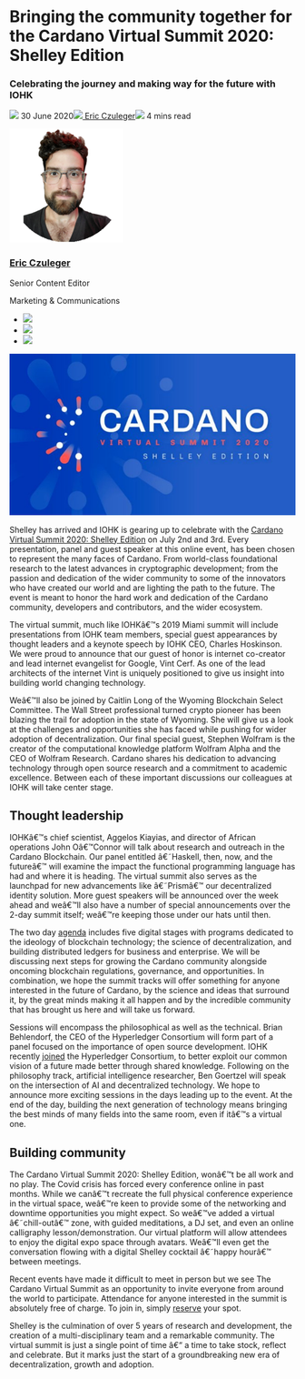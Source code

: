 # Bringing the community together for the Cardano Virtual Summit 2020: Shelley Edition
### **Celebrating the journey and making way for the future with IOHK**
![](img/2020-06-30-bringing-the-community-together-for-the-cardano-virtual-summit-2020-shelley-edition.002.png) 30 June 2020![](img/2020-06-30-bringing-the-community-together-for-the-cardano-virtual-summit-2020-shelley-edition.002.png)[ Eric Czuleger](tmp//en/blog/authors/eric-czuleger/page-1/)![](img/2020-06-30-bringing-the-community-together-for-the-cardano-virtual-summit-2020-shelley-edition.003.png) 4 mins read

![Eric Czuleger](img/2020-06-30-bringing-the-community-together-for-the-cardano-virtual-summit-2020-shelley-edition.004.png)[](tmp//en/blog/authors/eric-czuleger/page-1/)
### [**Eric Czuleger**](tmp//en/blog/authors/eric-czuleger/page-1/)
Senior Content Editor

Marketing & Communications

- ![](img/2020-06-30-bringing-the-community-together-for-the-cardano-virtual-summit-2020-shelley-edition.005.png)[](mailto:eric.czuleger@iohk.io "Email")
- ![](img/2020-06-30-bringing-the-community-together-for-the-cardano-virtual-summit-2020-shelley-edition.006.png)[](https://www.linkedin.com/in/eric-czuleger-6b67a395/ "LinkedIn")
- ![](img/2020-06-30-bringing-the-community-together-for-the-cardano-virtual-summit-2020-shelley-edition.007.png)[](https://twitter.com/eczuleger "Twitter")

![Bringing the community together for the Cardano Virtual Summit 2020: Shelley Edition](img/2020-06-30-bringing-the-community-together-for-the-cardano-virtual-summit-2020-shelley-edition.008.jpeg)

Shelley has arrived and IOHK is gearing up to celebrate with the [Cardano Virtual Summit 2020: Shelley Edition](https://cardanosummit.iohk.io/) on July 2nd and 3rd. Every presentation, panel and guest speaker at this online event, has been chosen to represent the many faces of Cardano. From world-class foundational research to the latest advances in cryptographic development; from the passion and dedication of the wider community to some of the innovators who have created our world and are lighting the path to the future. The event is meant to honor the hard work and dedication of the Cardano community, developers and contributors, and the wider ecosystem.

The virtual summit, much like IOHKâ€™s 2019 Miami summit will include presentations from IOHK team members, special guest appearances by thought leaders and a keynote speech by IOHK CEO, Charles Hoskinson. We were proud to announce that our guest of honor is internet co-creator and lead internet evangelist for Google, Vint Cerf. As one of the lead architects of the internet Vint is uniquely positioned to give us insight into building world changing technology.

Weâ€™ll also be joined by Caitlin Long of the Wyoming Blockchain Select Committee. The Wall Street professional turned crypto pioneer has been blazing the trail for adoption in the state of Wyoming. She will give us a look at the challenges and opportunities she has faced while pushing for wider adoption of decentralization. Our final special guest, Stephen Wolfram is the creator of the computational knowledge platform Wolfram Alpha and the CEO of Wolfram Research. Cardano shares his dedication to advancing technology through open source research and a commitment to academic excellence. Between each of these important discussions our colleagues at IOHK will take center stage.
## **Thought leadership**
IOHKâ€™s chief scientist, Aggelos Kiayias, and director of African operations John Oâ€™Connor will talk about research and outreach in the Cardano Blockchain. Our panel entitled â€˜Haskell, then, now, and the futureâ€™ will examine the impact the functional programming language has had and where it is heading. The virtual summit also serves as the launchpad for new advancements like â€˜Prismâ€™ our decentralized identity solution. More guest speakers will be announced over the week ahead and weâ€™ll also have a number of special announcements over the 2-day summit itself; weâ€™re keeping those under our hats until then.

The two day [agenda](https://cardanosummit.iohk.io/images/virtual-summit-agenda.pdf) includes five digital stages with programs dedicated to the ideology of blockchain technology; the science of decentralization, and building distributed ledgers for business and enterprise. We will be discussing next steps for growing the Cardano community alongside oncoming blockchain regulations, governance, and opportunities. In combination, we hope the summit tracks will offer something for anyone interested in the future of Cardano, by the science and ideas that surround it, by the great minds making it all happen and by the incredible community that has brought us here and will take us forward.

Sessions will encompass the philosophical as well as the technical. Brian Behlendorf, the CEO of the Hyperledger Consortium will form part of a panel focused on the importance of open source development. IOHK recently [joined](https://iohk.io/en/blog/posts/2020/06/11/why-we-are-joining-hyperledger/) the Hyperledger Consortium, to better exploit our common vision of a future made better through shared knowledge. Following on the philosophy track, artificial intelligence researcher, Ben Goertzel will speak on the intersection of AI and decentralized technology. We hope to announce more exciting sessions in the days leading up to the event. At the end of the day, building the next generation of technology means bringing the best minds of many fields into the same room, even if itâ€™s a virtual one.
## **Building community**
The Cardano Virtual Summit 2020: Shelley Edition, wonâ€™t be all work and no play. The Covid crisis has forced every conference online in past months. While we canâ€™t recreate the full physical conference experience in the virtual space, weâ€™re keen to provide some of the networking and downtime opportunities you might expect. So weâ€™ve added a virtual â€˜chill-outâ€™ zone, with guided meditations, a DJ set, and even an online calligraphy lesson/demonstration. Our virtual platform will allow attendees to enjoy the digital expo space through avatars. Weâ€™ll even get the conversation flowing with a digital Shelley cocktail â€˜happy hourâ€™ between meetings.

Recent events have made it difficult to meet in person but we see The Cardano Virtual Summit as an opportunity to invite everyone from around the world to participate. Attendance for anyone interested in the summit is absolutely free of charge. To join in, simply [reserve](https://www.ubivent.com/register/cardanovirtualsummit) your spot.

Shelley is the culmination of over 5 years of research and development, the creation of a multi-disciplinary team and a remarkable community. The virtual summit is just a single point of time â€“ a time to take stock, reflect and celebrate. But it marks just the start of a groundbreaking new era of decentralization, growth and adoption.
